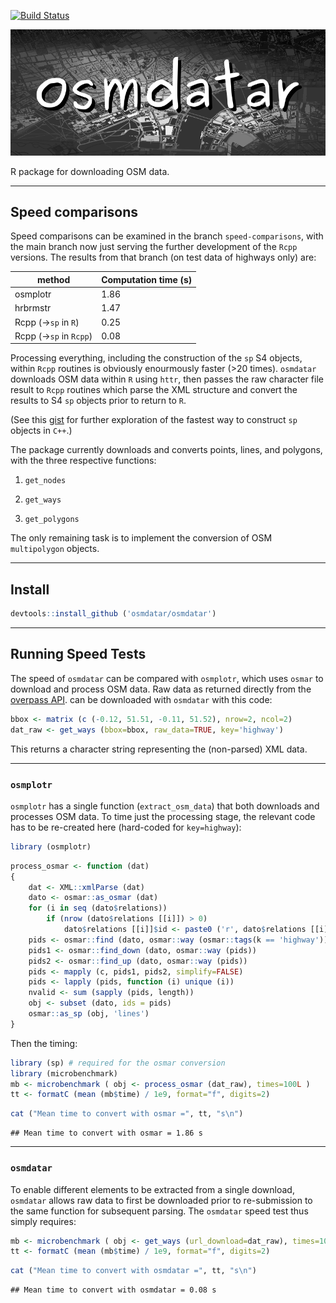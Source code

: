 [![Build Status](https://travis-ci.org/osmdatar/osmdatar.svg?branch=master)](https://travis-ci.org/osmdatar/osmdatar)

![](./figure/map.png)

R package for downloading OSM data.

------------------------------------------------------------------------

Speed comparisons
-----------------

Speed comparisons can be examined in the branch `speed-comparisons`, with the main branch now just serving the further development of the `Rcpp` versions. The results from that branch (on test data of highways only) are:

| method                     | Computation time (s) |
|----------------------------|----------------------|
| osmplotr                   | 1.86                 |
| hrbrmstr                   | 1.47                 |
| Rcpp (-&gt;`sp` in `R`)    | 0.25                 |
| Rcpp (-&gt;`sp` in `Rcpp`) | 0.08                 |

Processing everything, including the construction of the `sp` S4 objects, within `Rcpp` routines is obviously enourmously faster (&gt;20 times). `osmdatar` downloads OSM data within `R` using `httr`, then passes the raw character file result to `Rcpp` routines which parse the XML structure and convert the results to S4 `sp` objects prior to return to `R`.

(See this [gist](https://gist.github.com/mpadge/c046031989e5eb7d8d8ec49a3a3136ae) for further exploration of the fastest way to construct `sp` objects in `C++`.)

The package currently downloads and converts points, lines, and polygons, with the three respective functions:

1.  `get_nodes`

2.  `get_ways`

3.  `get_polygons`

The only remaining task is to implement the conversion of OSM `multipolygon` objects.

------------------------------------------------------------------------

Install
-------

``` r
devtools::install_github ('osmdatar/osmdatar')
```

------------------------------------------------------------------------

Running Speed Tests
-------------------

The speed of `osmdatar` can be compared with `osmplotr`, which uses `osmar` to download and process OSM data. Raw data as returned directly from the [overpass API](https://overpass-api.de). can be downloaded with `osmdatar` with this code:

``` r
bbox <- matrix (c (-0.12, 51.51, -0.11, 51.52), nrow=2, ncol=2) 
dat_raw <- get_ways (bbox=bbox, raw_data=TRUE, key='highway')
```

This returns a character string representing the (non-parsed) XML data.

------------------------------------------------------------------------

### `osmplotr`

`osmplotr` has a single function (`extract_osm_data`) that both downloads and processes OSM data. To time just the processing stage, the relevant code has to be re-created here (hard-coded for `key=highway`):

``` r
library (osmplotr)
```

``` r
process_osmar <- function (dat)
{
    dat <- XML::xmlParse (dat)
    dato <- osmar::as_osmar (dat)
    for (i in seq (dato$relations))
        if (nrow (dato$relations [[i]]) > 0)
            dato$relations [[i]]$id <- paste0 ('r', dato$relations [[i]]$id)
    pids <- osmar::find (dato, osmar::way (osmar::tags(k == 'highway')))
    pids1 <- osmar::find_down (dato, osmar::way (pids))
    pids2 <- osmar::find_up (dato, osmar::way (pids))
    pids <- mapply (c, pids1, pids2, simplify=FALSE)
    pids <- lapply (pids, function (i) unique (i))
    nvalid <- sum (sapply (pids, length))
    obj <- subset (dato, ids = pids)
    osmar::as_sp (obj, 'lines')
}
```

Then the timing:

``` r
library (sp) # required for the osmar conversion
library (microbenchmark)
mb <- microbenchmark ( obj <- process_osmar (dat_raw), times=100L )
tt <- formatC (mean (mb$time) / 1e9, format="f", digits=2)
```

``` r
cat ("Mean time to convert with osmar =", tt, "s\n")
```

    ## Mean time to convert with osmar = 1.86 s

------------------------------------------------------------------------

### `osmdatar`

To enable different elements to be extracted from a single download, `osmdatar` allows raw data to first be downloaded prior to re-submission to the same function for subsequent parsing. The `osmdatar` speed test thus simply requires:

``` r
mb <- microbenchmark ( obj <- get_ways (url_download=dat_raw), times=100L )
tt <- formatC (mean (mb$time) / 1e9, format="f", digits=2)
```

``` r
cat ("Mean time to convert with osmdatar =", tt, "s\n")
```

    ## Mean time to convert with osmdatar = 0.08 s
